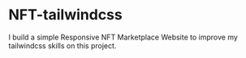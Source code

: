 # NFT-tailwindcss
I build a simple Responsive NFT Marketplace Website to improve my tailwindcss skills on this project. 
 
